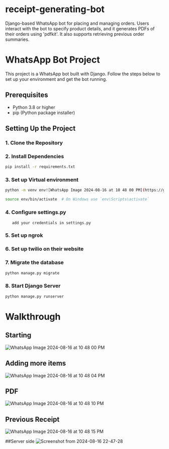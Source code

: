 # receipt-generating-bot
 Django-based WhatsApp bot for placing and managing orders. Users interact with the bot to specify product details, and it generates PDFs of their orders using 'pdfkit'. It also supports retrieving previous order summaries.
# WhatsApp Bot Project

This project is a WhatsApp bot built with Django. Follow the steps below to set up your environment and get the bot running.

## Prerequisites

- Python 3.8 or higher
- pip (Python package installer)

## Setting Up the Project

### 1. Clone the Repository

### 2. Install Dependencies
```bash
pip install -r requirements.txt
```

### 3. Set up Virtual environment
```bash
python -m venv env![WhatsApp Image 2024-08-16 at 10 48 00 PM](https://github.com/user-attachments/assets/8cc684cb-3c9d-4310-bda5-87c9e45e6b73)

source env/bin/activate  # On Windows use `env\Scripts\activate`

```
### 4. Configure settings.py
       add your credentials in settings.py

### 5. Set up ngrok

### 6. Set up twilio on their website

### 7. Migrate the database
```bash
python manage.py migrate
```

### 8. Start Django Server
```bash
python manage.py runserver
```

# Walkthrough
## Starting
![WhatsApp Image 2024-08-16 at 10 48 00 PM](https://github.com/user-attachments/assets/42886493-0d39-4bd2-8317-54eb81da8bec)

## Adding more items
![WhatsApp Image 2024-08-16 at 10 48 04 PM](https://github.com/user-attachments/assets/fd3bb952-8da8-400c-9f4a-60db3fd796a1)

## PDF
![WhatsApp Image 2024-08-16 at 10 48 10 PM](https://github.com/user-attachments/assets/9a28938a-f2cc-45cc-9350-40436e41a98d)

## Previous Receipt
![WhatsApp Image 2024-08-16 at 10 48 15 PM](https://github.com/user-attachments/assets/06e7941f-36dc-4f4d-a28a-f65cf4767062)

##Server side
![Screenshot from 2024-08-16 22-47-28](https://github.com/user-attachments/assets/a3d07bc4-c880-44b5-88fc-dbcd34b7f47e)
